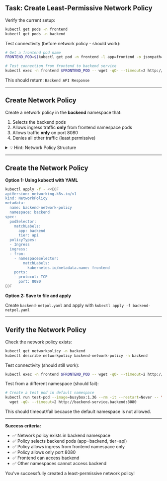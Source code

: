## Task: Create Least-Permissive Network Policy

Verify the current setup:

```bash
kubectl get pods -n frontend
kubectl get pods -n backend
```

Test connectivity (before network policy - should work):

```bash
# Get a frontend pod name
FRONTEND_POD=$(kubectl get pod -n frontend -l app=frontend -o jsonpath='{.items[0].metadata.name}')

# Test connection from frontend to backend service
kubectl exec -n frontend $FRONTEND_POD -- wget -qO- --timeout=2 http://backend-service.backend:8080
```

This should return: `Backend API Response`

---

## Create Network Policy

Create a network policy in the **backend** namespace that:

1. Selects the backend pods
2. Allows ingress traffic **only** from frontend namespace pods
3. Allows traffic **only** on port 8080
4. Denies all other traffic (least permissive)

<details>
<summary>💡 Hint: Network Policy Structure</summary>

A least-permissive network policy should:
- Use `podSelector` to select backend pods by label
- Use `namespaceSelector` in ingress rules to allow only from frontend namespace
- Specify the exact port (8080) in the ports section
- By default, NetworkPolicy denies all traffic not explicitly allowed

```yaml
apiVersion: networking.k8s.io/v1
kind: NetworkPolicy
metadata:
  name: backend-network-policy
  namespace: backend
spec:
  podSelector:
    matchLabels:
      # Select backend pods
  policyTypes:
  - Ingress
  ingress:
  - from:
    - namespaceSelector:
        matchLabels:
          # Select frontend namespace
    ports:
    - protocol: TCP
      port: 8080
```

**Key points:**
- Network policy must be in the **backend** namespace
- Use labels to select pods: `app: backend` and `tier: api`
- Use namespace selector: `kubernetes.io/metadata.name: frontend`
- Only allow port 8080

</details>

---

## Create the Network Policy

**Option 1: Using kubectl with YAML**

```bash
kubectl apply -f - <<EOF
apiVersion: networking.k8s.io/v1
kind: NetworkPolicy
metadata:
  name: backend-network-policy
  namespace: backend
spec:
  podSelector:
    matchLabels:
      app: backend
      tier: api
  policyTypes:
  - Ingress
  ingress:
  - from:
    - namespaceSelector:
        matchLabels:
          kubernetes.io/metadata.name: frontend
    ports:
    - protocol: TCP
      port: 8080
EOF
```

**Option 2: Save to file and apply**

Create `backend-netpol.yaml` and apply with `kubectl apply -f backend-netpol.yaml`

---

## Verify the Network Policy

Check the network policy exists:

```bash
kubectl get networkpolicy -n backend
kubectl describe networkpolicy backend-network-policy -n backend
```

Test connectivity (should still work):

```bash
kubectl exec -n frontend $FRONTEND_POD -- wget -qO- --timeout=2 http://backend-service.backend:8080
```

Test from a different namespace (should fail):

```bash
# Create a test pod in default namespace
kubectl run test-pod --image=busybox:1.36 --rm -it --restart=Never -- \
  wget -qO- --timeout=2 http://backend-service.backend:8080
```

This should timeout/fail because the default namespace is not allowed.

---

**Success criteria:**
- ✅ Network policy exists in backend namespace
- ✅ Policy selects backend pods (app=backend, tier=api)
- ✅ Policy allows ingress from frontend namespace only
- ✅ Policy allows only port 8080
- ✅ Frontend can access backend
- ✅ Other namespaces cannot access backend

You've successfully created a least-permissive network policy!
